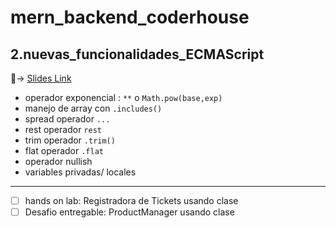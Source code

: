 # mern_backend_coderhouse

## 2.nuevas_funcionalidades_ECMAScript

🔗-> [Slides Link](https://docs.google.com/presentation/d/1DfKOUDC6SXkeIJp42ZvkOgHvsC4ZwsL88KpPZhKfdPk/edit?usp=sharing)

- operador exponencial : `**` o `Math.pow(base,exp)`
- manejo de array con `.includes()`
- spread operador `...`
- rest operador  `rest`
- trim operador `.trim()`
- flat operador `.flat`
- operador nullish 
- variables privadas/ locales

---

- [ ] hands on lab: Registradora de Tickets usando clase
- [ ] Desafio entregable: ProductManager usando clase
